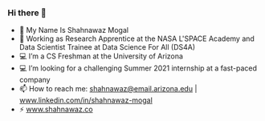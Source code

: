 ### Hi there 👋

- 👨 My Name Is Shahnawaz Mogal
- 🔭 Working as Research Apprentice at the NASA L'SPACE Academy and Data Scientist Trainee at Data Science For All (DS4A)
- 💻 I’m a CS Freshman at the University of Arizona
- 💻 I’m looking for a challenging Summer 2021 internship at a fast-paced company 
- 📫 How to reach me: shahnawaz@email.arizona.edu | www.linkedin.com/in/shahnawaz-mogal
- ⚡ www.shahnawaz.co
